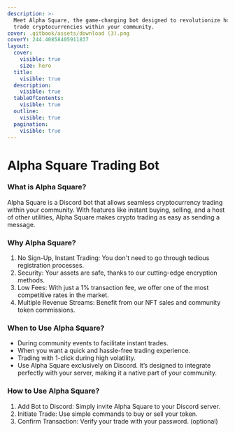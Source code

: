```yaml
---
description: >-
  Meet Alpha Square, the game-changing bot designed to revolutionize how you
  trade cryptocurrencies within your community.
cover: .gitbook/assets/download (3).png
coverY: 244.40858405911837
layout:
  cover:
    visible: true
    size: hero
  title:
    visible: true
  description:
    visible: true
  tableOfContents:
    visible: true
  outline:
    visible: true
  pagination:
    visible: true
---
```


# Alpha Square Trading Bot

### What is Alpha Square?

Alpha Square is a Discord bot that allows seamless cryptocurrency trading within your community. With features like instant buying, selling, and a host of other utilities, Alpha Square makes crypto trading as easy as sending a message.



### Why Alpha Square?

1. No Sign-Up, Instant Trading: You don't need to go through tedious registration processes.
2. Security: Your assets are safe, thanks to our cutting-edge encryption methods.
3. Low Fees: With just a 1% transaction fee, we offer one of the most competitive rates in the market.
4. Multiple Revenue Streams: Benefit from our NFT sales and community token commissions.



### When to Use Alpha Square?

* During community events to facilitate instant trades.
* When you want a quick and hassle-free trading experience.
* Trading with 1-click during high volatility.
* Use Alpha Square exclusively on Discord. It’s designed to integrate perfectly with your server, making it a native part of your community.



### How to Use Alpha Square?

1. Add Bot to Discord: Simply invite Alpha Square to your Discord server.
2. Initiate Trade: Use simple commands to buy or sell your token.
3. Confirm Transaction: Verify your trade with your password. (optional)
